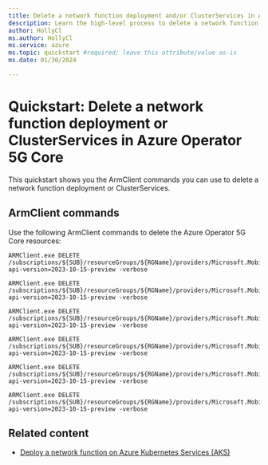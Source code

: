```yaml
---
title: Delete a network function deployment and/or ClusterServices in Azure Operator 5G Core
description: Learn the high-level process to delete a network function deployment and/or ClusterServices.
author: HollyCl
ms.author: HollyCl
ms.service: azure
ms.topic: quickstart #required; leave this attribute/value as-is
ms.date: 01/30/2024

---
```

# Quickstart: Delete a network function deployment or ClusterServices in Azure Operator 5G Core

This quickstart shows you the ArmClient commands you can use to delete a network function deployment or ClusterServices.

## ArmClient commands

Use the following ArmClient commands to delete the Azure Operator 5G Core resources:

```
ARMClient.exe DELETE 
/subscriptions/${SUB}/resourceGroups/${RGName}/providers/Microsoft.MobilePacketCore/amfDeployments/${ResourceName}?api-version=2023-10-15-preview -verbose
```
```
ARMClient.exe DELETE 
/subscriptions/${SUB}/resourceGroups/${RGName}/providers/Microsoft.MobilePacketCore/smfDeployments/${ResourceName}?api-version=2023-10-15-preview -verbose
```
```
ARMClient.exe DELETE 
/subscriptions/${SUB}/resourceGroups/${RGName}/providers/Microsoft.MobilePacketCore/nrfDeployments/${ResourceName}?api-version=2023-10-15-preview -verbose
```
```
ARMClient.exe DELETE 
/subscriptions/${SUB}/resourceGroups/${RGName}/providers/Microsoft.MobilePacketCore/upfDeployments/${ResourceName}?api-version=2023-10-15-preview -verbose
```
```
ARMClient.exe DELETE 
/subscriptions/${SUB}/resourceGroups/${RGName}/providers/Microsoft.MobilePacketCore/nssfDeployments/${ResourceName}?api-version=2023-10-15-preview -verbose
```
```
ARMClient.exe DELETE 
/subscriptions/${SUB}/resourceGroups/${RGName}/providers/Microsoft.MobilePacketCore/clusterServices/${ResourceName}?api-version=2023-10-15-preview -verbose
```

## Related content

- [Deploy a network function on Azure Kubernetes Services (AKS)](quickstart-deploy-network-functions.md)